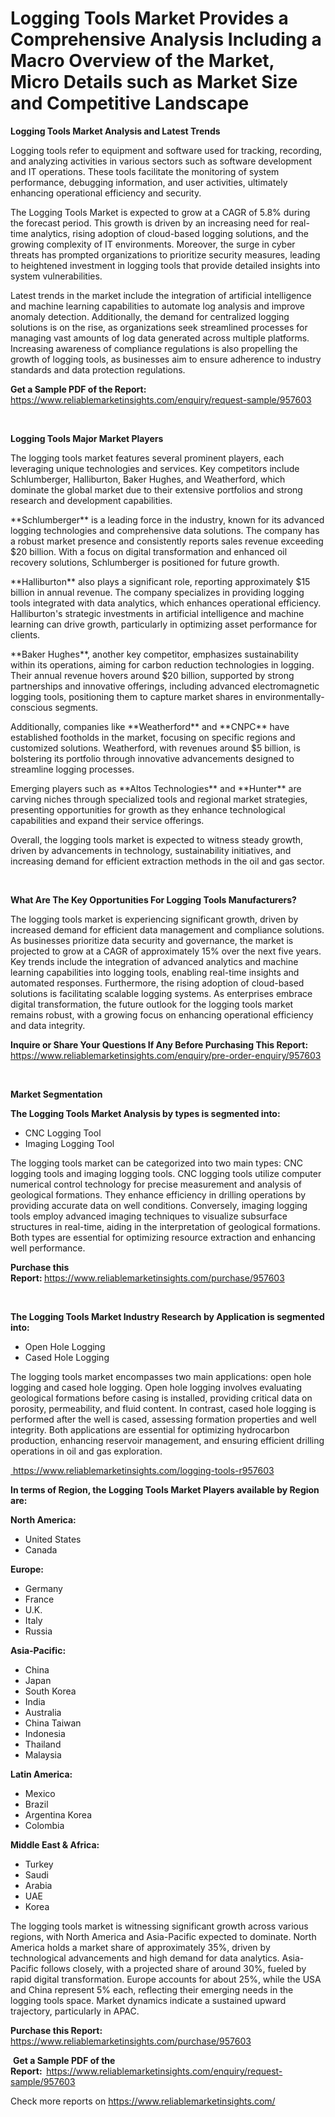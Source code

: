 <p><h1>Logging Tools Market Provides a Comprehensive Analysis Including a Macro Overview of the Market, Micro Details such as Market Size and Competitive Landscape</h1></p><p><strong>Logging Tools Market Analysis and Latest Trends</strong></p>
<p><p>Logging tools refer to equipment and software used for tracking, recording, and analyzing activities in various sectors such as software development and IT operations. These tools facilitate the monitoring of system performance, debugging information, and user activities, ultimately enhancing operational efficiency and security.</p><p>The Logging Tools Market is expected to grow at a CAGR of 5.8% during the forecast period. This growth is driven by an increasing need for real-time analytics, rising adoption of cloud-based logging solutions, and the growing complexity of IT environments. Moreover, the surge in cyber threats has prompted organizations to prioritize security measures, leading to heightened investment in logging tools that provide detailed insights into system vulnerabilities.</p><p>Latest trends in the market include the integration of artificial intelligence and machine learning capabilities to automate log analysis and improve anomaly detection. Additionally, the demand for centralized logging solutions is on the rise, as organizations seek streamlined processes for managing vast amounts of log data generated across multiple platforms. Increasing awareness of compliance regulations is also propelling the growth of logging tools, as businesses aim to ensure adherence to industry standards and data protection regulations.</p></p>
<p><strong>Get a Sample PDF of the Report:&nbsp;</strong> <a href="https://www.reliablemarketinsights.com/enquiry/request-sample/957603?utm_campaign=2244&utm_medium=2&utm_source=Github&utm_content=ia&utm_term=10042025&utm_id=logging-tools">https://www.reliablemarketinsights.com/enquiry/request-sample/957603</a></p>
<p>&nbsp;</p>
<p><strong>Logging Tools Major Market Players</strong></p>
<p><p>The logging tools market features several prominent players, each leveraging unique technologies and services. Key competitors include Schlumberger, Halliburton, Baker Hughes, and Weatherford, which dominate the global market due to their extensive portfolios and strong research and development capabilities.</p><p>**Schlumberger** is a leading force in the industry, known for its advanced logging technologies and comprehensive data solutions. The company has a robust market presence and consistently reports sales revenue exceeding $20 billion. With a focus on digital transformation and enhanced oil recovery solutions, Schlumberger is positioned for future growth.</p><p>**Halliburton** also plays a significant role, reporting approximately $15 billion in annual revenue. The company specializes in providing logging tools integrated with data analytics, which enhances operational efficiency. Halliburton's strategic investments in artificial intelligence and machine learning can drive growth, particularly in optimizing asset performance for clients.</p><p>**Baker Hughes**, another key competitor, emphasizes sustainability within its operations, aiming for carbon reduction technologies in logging. Their annual revenue hovers around $20 billion, supported by strong partnerships and innovative offerings, including advanced electromagnetic logging tools, positioning them to capture market shares in environmentally-conscious segments.</p><p>Additionally, companies like **Weatherford** and **CNPC** have established footholds in the market, focusing on specific regions and customized solutions. Weatherford, with revenues around $5 billion, is bolstering its portfolio through innovative advancements designed to streamline logging processes.</p><p>Emerging players such as **Altos Technologies** and **Hunter** are carving niches through specialized tools and regional market strategies, presenting opportunities for growth as they enhance technological capabilities and expand their service offerings.</p><p>Overall, the logging tools market is expected to witness steady growth, driven by advancements in technology, sustainability initiatives, and increasing demand for efficient extraction methods in the oil and gas sector.</p></p>
<p>&nbsp;</p>
<p><strong>What Are The Key Opportunities For Logging Tools Manufacturers?</strong></p>
<p><p>The logging tools market is experiencing significant growth, driven by increased demand for efficient data management and compliance solutions. As businesses prioritize data security and governance, the market is projected to grow at a CAGR of approximately 15% over the next five years. Key trends include the integration of advanced analytics and machine learning capabilities into logging tools, enabling real-time insights and automated responses. Furthermore, the rising adoption of cloud-based solutions is facilitating scalable logging systems. As enterprises embrace digital transformation, the future outlook for the logging tools market remains robust, with a growing focus on enhancing operational efficiency and data integrity.</p></p>
<p><strong>Inquire or Share Your Questions If Any Before Purchasing This Report:</strong> <a href="https://www.reliablemarketinsights.com/enquiry/pre-order-enquiry/957603?utm_campaign=2244&utm_medium=2&utm_source=Github&utm_content=ia&utm_term=10042025&utm_id=logging-tools">https://www.reliablemarketinsights.com/enquiry/pre-order-enquiry/957603</a></p>
<p>&nbsp;</p>
<p><strong>Market Segmentation</strong></p>
<p><strong>The Logging Tools Market Analysis by types is segmented into:</strong></p>
<p><ul><li>CNC Logging Tool</li><li>Imaging Logging Tool</li></ul></p>
<p><p>The logging tools market can be categorized into two main types: CNC logging tools and imaging logging tools. CNC logging tools utilize computer numerical control technology for precise measurement and analysis of geological formations. They enhance efficiency in drilling operations by providing accurate data on well conditions. Conversely, imaging logging tools employ advanced imaging techniques to visualize subsurface structures in real-time, aiding in the interpretation of geological formations. Both types are essential for optimizing resource extraction and enhancing well performance.</p></p>
<p><strong>Purchase this Report:&nbsp;</strong><a href="https://www.reliablemarketinsights.com/purchase/957603?utm_campaign=2244&utm_medium=2&utm_source=Github&utm_content=ia&utm_term=10042025&utm_id=logging-tools">https://www.reliablemarketinsights.com/purchase/957603</a></p>
<p>&nbsp;</p>
<p><strong>The Logging Tools Market Industry Research by Application is segmented into:</strong></p>
<p><ul><li>Open Hole Logging</li><li>Cased Hole Logging</li></ul></p>
<p><p>The logging tools market encompasses two main applications: open hole logging and cased hole logging. Open hole logging involves evaluating geological formations before casing is installed, providing critical data on porosity, permeability, and fluid content. In contrast, cased hole logging is performed after the well is cased, assessing formation properties and well integrity. Both applications are essential for optimizing hydrocarbon production, enhancing reservoir management, and ensuring efficient drilling operations in oil and gas exploration.</p></p>
<p><a href="https://www.reliablemarketinsights.com/logging-tools-r957603?utm_campaign=2244&utm_medium=2&utm_source=Github&utm_content=ia&utm_term=10042025&utm_id=logging-tools">&nbsp;https://www.reliablemarketinsights.com/logging-tools-r957603</a></p>
<p><strong>In terms of Region, the Logging Tools Market Players available by Region are:</strong></p>
<p>
    <p> <strong> North America: </strong>
        <ul>
            <li>United States</li>
            <li>Canada</li>
        </ul>
        </p> 
    <p> <strong> Europe: </strong>
        <ul>
            <li>Germany</li>
            <li>France</li>
            <li>U.K.</li>
            <li>Italy</li>
            <li>Russia</li>
        </ul>
        </p> 
    <p> <strong> Asia-Pacific: </strong>
        <ul>
            <li>China</li>
            <li>Japan</li>
            <li>South Korea</li>
            <li>India</li>
            <li>Australia</li>
            <li>China Taiwan</li>
            <li>Indonesia</li>
            <li>Thailand</li>
            <li>Malaysia</li>
        </ul>
        </p> 
    <p> <strong> Latin America: </strong>
        <ul>
            <li>Mexico</li>
            <li>Brazil</li>
            <li>Argentina Korea</li>
            <li>Colombia</li>
        </ul>
        </p> 
    <p> <strong> Middle East & Africa: </strong>
        <ul>
            <li>Turkey</li>
            <li>Saudi</li>
            <li>Arabia</li>
            <li>UAE</li>
            <li>Korea</li>
        </ul>
    </p>
    </p>
<p><p>The logging tools market is witnessing significant growth across various regions, with North America and Asia-Pacific expected to dominate. North America holds a market share of approximately 35%, driven by technological advancements and high demand for data analytics. Asia-Pacific follows closely, with a projected share of around 30%, fueled by rapid digital transformation. Europe accounts for about 25%, while the USA and China represent 5% each, reflecting their emerging needs in the logging tools space. Market dynamics indicate a sustained upward trajectory, particularly in APAC.</p></p>
<p><strong>Purchase this Report: </strong><a href="https://www.reliablemarketinsights.com/purchase/957603?utm_campaign=2244&utm_medium=2&utm_source=Github&utm_content=ia&utm_term=10042025&utm_id=logging-tools">https://www.reliablemarketinsights.com/purchase/957603</a></p>
<p>&nbsp;<strong>Get a Sample PDF of the Report:&nbsp;&nbsp;</strong><a href="https://www.reliablemarketinsights.com/enquiry/request-sample/957603?utm_campaign=2244&utm_medium=2&utm_source=Github&utm_content=ia&utm_term=10042025&utm_id=logging-tools">https://www.reliablemarketinsights.com/enquiry/request-sample/957603</a></p>
<p><strong></strong></p>
<p>Check more reports on <a href="https://www.reliablemarketinsights.com/?utm_campaign=2244&utm_medium=2&utm_source=Github&utm_content=ia&utm_term=10042025&utm_id=logging-tools">https://www.reliablemarketinsights.com/</a></p>